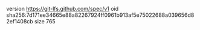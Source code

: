 version https://git-lfs.github.com/spec/v1
oid sha256:7d171ee34665e88a82267924ff0961b913af5e75022688a039656d82ef1408cb
size 765
